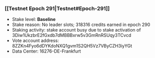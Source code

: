 ### [[Testnet Epoch 291|Testnet#Epoch-291]]
* Stake level: **Baseline**
* Stake reason: No leader slots; 318316 credits earned in epoch 290
* Staking activity: stake account busy due to stake activation of 3Diw1UkzbrE2fGxdb7dMBBBxrw5v3GmRnRSUqy3TCvcd
* Vote account address: 8ZZKn4Fyo6dDYKdoNXQ1gvm1S2QH5Vz7VByCZH3iyYGt
* Data Center: 16276-DE-Frankfurt